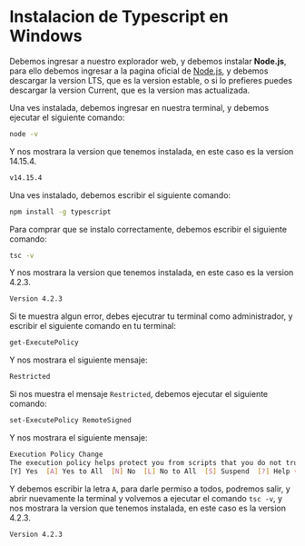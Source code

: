 # Instalacion de **Typescript** en Windows

Debemos ingresar a nuestro explorador web, y debemos instalar **Node.js**, para ello debemos ingresar a la pagina oficial de [Node.js](https://nodejs.org/es/), y debemos descargar la version LTS, que es la version estable, o si lo prefieres puedes descargar la version Current, que es la version mas actualizada.

Una ves instalada, debemos ingresar en nuestra terminal, y debemos ejecutar el siguiente comando:

```bash
node -v
```
Y nos mostrara la version que tenemos instalada, en este caso es la version 14.15.4.

```bash
v14.15.4
```

Una ves instalado, debemos escribir el siguiente comando:

```bash
npm install -g typescript
```
Para comprar que se instalo correctamente, debemos escribir el siguiente comando:

```bash
tsc -v
```
Y nos mostrara la version que tenemos instalada, en este caso es la version 4.2.3.

```bash
Version 4.2.3
```

Si te muestra algun error, debes ejecutrar tu terminal como administrador, y escribir el siguiente comando en tu terminal:

```bash
get-ExecutePolicy
```

Y nos mostrara el siguiente mensaje:

```bash
Restricted
```

Si nos muestra el mensaje `Restricted`, debemos ejecutar el siguiente comando:

```bash
set-ExecutePolicy RemoteSigned
```

Y nos mostrara el siguiente mensaje:

```bash
Execution Policy Change
The execution policy helps protect you from scripts that you do not trust. Changing the execution policy might expose you to the security risks described in the about_Execution_Policies help topic at https:/go.microsoft.com/fwlink/?LinkID=135170. Do you want to change the execution policy?
[Y] Yes  [A] Yes to All  [N] No  [L] No to All  [S] Suspend  [?] Help (default is "Y"): 
```

Y debemos escribir la letra `A`, para darle permiso a todos, podremos salir, y abrir nuevamente la terminal y volvemos a ejecutar el comando `tsc -v`, y nos mostrara la version que tenemos instalada, en este caso es la version 4.2.3.

```bash
Version 4.2.3
```


